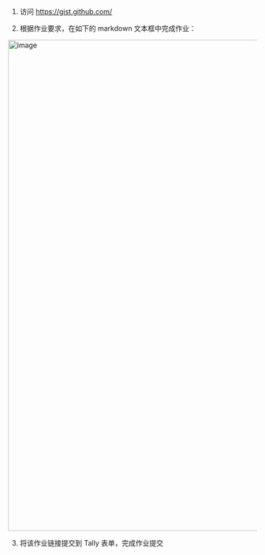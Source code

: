 
1. 访问  https://gist.github.com/

2. 根据作业要求，在如下的 markdown 文本框中完成作业：

<img width="995" alt="image" src="https://github.com/CreatorsDAO/web3-protocol-co-learn/assets/33189338/b7ce5b6c-4428-4f18-a67d-b9a6d460c712">

3. 将该作业链接提交到 Tally 表单，完成作业提交
